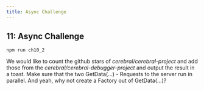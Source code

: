 ```yaml
---
title: Async Challenge
---
```


## 11: Async Challenge

`npm run ch10_2`

We would like to count the github stars of *cerebral/cerebral-project* and add those from the *cerebral/cerebral-debugger-project* and output the result in a toast.
Make sure that the two GetData(...) - Requests to the server run in parallel.
And yeah, why not create a Factory out of GetData(...)?
